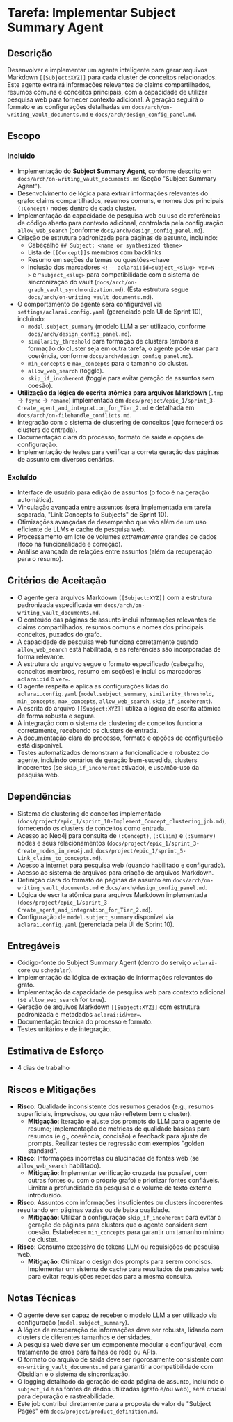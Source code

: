# Tarefa: Implementar Subject Summary Agent

## Descrição
Desenvolver e implementar um agente inteligente para gerar arquivos Markdown `[[Subject:XYZ]]` para cada cluster de conceitos relacionados. Este agente extrairá informações relevantes de claims compartilhados, resumos comuns e conceitos principais, com a capacidade de utilizar pesquisa web para fornecer contexto adicional. A geração seguirá o formato e as configurações detalhadas em `docs/arch/on-writing_vault_documents.md` e `docs/arch/design_config_panel.md`.

## Escopo

### Incluído
- Implementação do **Subject Summary Agent**, conforme descrito em `docs/arch/on-writing_vault_documents.md` (Seção "Subject Summary Agent").
- Desenvolvimento de lógica para extrair informações relevantes do grafo: claims compartilhados, resumos comuns, e nomes dos principais `(:Concept)` nodes dentro de cada cluster.
- Implementação da capacidade de pesquisa web ou uso de referências de código aberto para contexto adicional, controlada pela configuração `allow_web_search` (conforme `docs/arch/design_config_panel.md`).
- Criação de estrutura padronizada para páginas de assunto, incluindo:
  - Cabeçalho `## Subject: <name or synthesized theme>`
  - Lista de `[[Concept]]`s membros com backlinks
  - Resumo em seções de temas ou questões-chave
  - Inclusão dos marcadores `<!-- aclarai:id=subject_<slug> ver=N -->` e `^subject_<slug>` para compatibilidade com o sistema de sincronização do vault (`docs/arch/on-graph_vault_synchronization.md`).
  (Esta estrutura segue `docs/arch/on-writing_vault_documents.md`).
- O comportamento do agente será configurável via `settings/aclarai.config.yaml` (gerenciado pela UI de Sprint 10), incluindo:
  - `model.subject_summary` (modelo LLM a ser utilizado, conforme `docs/arch/design_config_panel.md`).
  - `similarity_threshold` para formação de clusters (embora a formação do cluster seja em outra tarefa, o agente pode usar para coerência, conforme `docs/arch/design_config_panel.md`).
  - `min_concepts` e `max_concepts` para o tamanho do cluster.
  - `allow_web_search` (toggle).
  - `skip_if_incoherent` (toggle para evitar geração de assuntos sem coesão).
- **Utilização da lógica de escrita atômica para arquivos Markdown** (`.tmp` → `fsync` → `rename`) implementada em `docs/project/epic_1/sprint_3-Create_agent_and_integration_for_Tier_2.md` e detalhada em `docs/arch/on-filehandle_conflicts.md`.
- Integração com o sistema de clustering de conceitos (que fornecerá os clusters de entrada).
- Documentação clara do processo, formato de saída e opções de configuração.
- Implementação de testes para verificar a correta geração das páginas de assunto em diversos cenários.

### Excluído
- Interface de usuário para edição de assuntos (o foco é na geração automática).
- Vinculação avançada entre assuntos (será implementada em tarefa separada, "Link Concepts to Subjects" de Sprint 10).
- Otimizações avançadas de desempenho que vão além de um uso eficiente de LLMs e cache de pesquisa web.
- Processamento em lote de volumes *extremamente* grandes de dados (foco na funcionalidade e correção).
- Análise avançada de relações entre assuntos (além da recuperação para o resumo).

## Critérios de Aceitação
- O agente gera arquivos Markdown `[[Subject:XYZ]]` com a estrutura padronizada especificada em `docs/arch/on-writing_vault_documents.md`.
- O conteúdo das páginas de assunto inclui informações relevantes de claims compartilhados, resumos comuns e nomes dos principais conceitos, puxados do grafo.
- A capacidade de pesquisa web funciona corretamente quando `allow_web_search` está habilitada, e as referências são incorporadas de forma relevante.
- A estrutura do arquivo segue o formato especificado (cabeçalho, conceitos membros, resumo em seções) e inclui os marcadores `aclarai:id` e `ver=`.
- O agente respeita e aplica as configurações lidas do `aclarai.config.yaml` (`model.subject_summary`, `similarity_threshold`, `min_concepts`, `max_concepts`, `allow_web_search`, `skip_if_incoherent`).
- A escrita do arquivo `[[Subject:XYZ]]` utiliza a lógica de escrita atômica de forma robusta e segura.
- A integração com o sistema de clustering de conceitos funciona corretamente, recebendo os clusters de entrada.
- A documentação clara do processo, formato e opções de configuração está disponível.
- Testes automatizados demonstram a funcionalidade e robustez do agente, incluindo cenários de geração bem-sucedida, clusters incoerentes (se `skip_if_incoherent` ativado), e uso/não-uso da pesquisa web.

## Dependências
- Sistema de clustering de conceitos implementado (`docs/project/epic_1/sprint_10-Implement_Concept_clustering_job.md`), fornecendo os clusters de conceitos como entrada.
- Acesso ao Neo4j para consulta de `(:Concept)`, `(:Claim)` e `(:Summary)` nodes e seus relacionamentos (`docs/project/epic_1/sprint_3-Create_nodes_in_neo4j.md`, `docs/project/epic_1/sprint_5-Link_claims_to_concepts.md`).
- Acesso à internet para pesquisa web (quando habilitado e configurado).
- Acesso ao sistema de arquivos para criação de arquivos Markdown.
- Definição clara do formato de páginas de assunto em `docs/arch/on-writing_vault_documents.md` e `docs/arch/design_config_panel.md`.
- Lógica de escrita atômica para arquivos Markdown implementada (`docs/project/epic_1/sprint_3-Create_agent_and_integration_for_Tier_2.md`).
- Configuração de `model.subject_summary` disponível via `aclarai.config.yaml` (gerenciada pela UI de Sprint 10).

## Entregáveis
- Código-fonte do Subject Summary Agent (dentro do serviço `aclarai-core` ou `scheduler`).
- Implementação da lógica de extração de informações relevantes do grafo.
- Implementação da capacidade de pesquisa web para contexto adicional (se `allow_web_search` for `true`).
- Geração de arquivos Markdown `[[Subject:XYZ]]` com estrutura padronizada e metadados `aclarai:id`/`ver=`.
- Documentação técnica do processo e formato.
- Testes unitários e de integração.

## Estimativa de Esforço
- 4 dias de trabalho

## Riscos e Mitigações
- **Risco**: Qualidade inconsistente dos resumos gerados (e.g., resumos superficiais, imprecisos, ou que não refletem bem o cluster).
  - **Mitigação**: Iteração e ajuste dos prompts do LLM para o agente de resumo; implementação de métricas de qualidade básicas para resumos (e.g., coerência, concisão) e feedback para ajuste de prompts. Realizar testes de regressão com exemplos "golden standard".
- **Risco**: Informações incorretas ou alucinadas de fontes web (se `allow_web_search` habilitado).
  - **Mitigação**: Implementar verificação cruzada (se possível, com outras fontes ou com o próprio grafo) e priorizar fontes confiáveis. Limitar a profundidade da pesquisa e o volume de texto externo introduzido.
- **Risco**: Assuntos com informações insuficientes ou clusters incoerentes resultando em páginas vazias ou de baixa qualidade.
  - **Mitigação**: Utilizar a configuração `skip_if_incoherent` para evitar a geração de páginas para clusters que o agente considera sem coesão. Estabelecer `min_concepts` para garantir um tamanho mínimo de cluster.
- **Risco**: Consumo excessivo de tokens LLM ou requisições de pesquisa web.
  - **Mitigação**: Otimizar o design dos prompts para serem concisos. Implementar um sistema de cache para resultados de pesquisa web para evitar requisições repetidas para a mesma consulta.

## Notas Técnicas
- O agente deve ser capaz de receber o modelo LLM a ser utilizado via configuração (`model.subject_summary`).
- A lógica de recuperação de informações deve ser robusta, lidando com clusters de diferentes tamanhos e densidades.
- A pesquisa web deve ser um componente modular e configurável, com tratamento de erros para falhas de rede ou APIs.
- O formato do arquivo de saída deve ser rigorosamente consistente com `on-writing_vault_documents.md` para garantir a compatibilidade com Obsidian e o sistema de sincronização.
- O logging detalhado da geração de cada página de assunto, incluindo o `subject_id` e as fontes de dados utilizadas (grafo e/ou web), será crucial para depuração e rastreabilidade.
- Este job contribui diretamente para a proposta de valor de "Subject Pages" em `docs/project/product_definition.md`.
